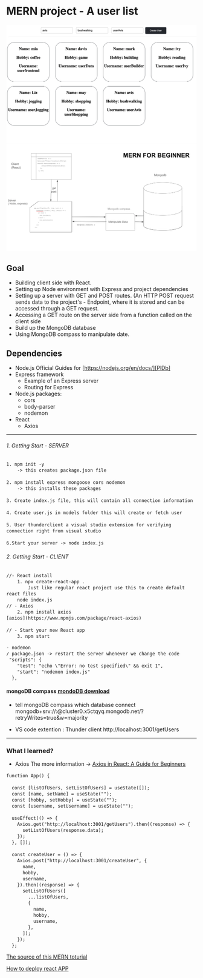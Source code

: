 # MERN project - A user list
![UserList]( https://github.com/miya-w/MERN-userCard/blob/main/images/User-UI.png)
![MERN](https://github.com/miya-w/MERN-userCard/blob/main/images/mern.png)

## Goal
- Building client side with React.
- Setting up Node environment with Express and project dependencies
- Setting up a server with GET and POST routes. (An HTTP POST request sends data to the project's - Endpoint, where it is stored and can be accessed through a GET request.
- Accessing a GET route on the server side from a function called on the client side
- Build up the MongoDB database
- Using MongoDB compass to manipulate date.

## Dependencies

- Node.js Official Guides for [https://nodejs.org/en/docs/][PlDb]
- Express framework
    -  Example of an Express server
    - Routing for Express
- Node.js packages:
    - cors
    - body-parser
    - nodemon
- React
    - Axios
---
 
###### 1. Getting Start -  SERVER

    1. npm init -y
        -> this creates package.json file
        
    2. npm install express mongoose cors nodemon
        -> this installs these packages
        
    3. Create index.js file, this will contain all connection information
    
    4. Create user.js in models folder this will create or fetch user
    
    5. User thunderclient a visual studio extension for verifying connection right from visual studio
    
    6.Start your server -> node index.js

  
###### 2. Getting Start -  CLIENT
```
//- React install
    1. npx create-react-app .
        Just like regular react project use this to create default react files
    node index.js
// - Axios
    2. npm install axios
[axios](https://www.npmjs.com/package/react-axios)

// - Start your new React app
    3. npm start
```


```
- nodemon
/ package.json -> restart the server whenever we change the code
 "scripts": {
    "test": "echo \"Error: no test specified\" && exit 1",
    "start": "nodemon index.js"
  },
```



#### mongoDB compass [mondoDB download](https://www.mongodb.com/try/download/compass)

- tell mongoDB compass which database connect
mongodb+srv://<userName>:<passWord>@cluster0.x5ctqyq.mongodb.net/<theDataNeme>?retryWrites=true&w=majority

- VS code extention : Thunder client
http://localhost:3001/getUsers
---

### What I learned?

- Axios
The more information -> [Axios in React: A Guide for Beginners](https://www.geeksforgeeks.org/axios-in-react-a-guide-for-beginners/)
```react
function App() {

  const [listOfUsers, setListOfUsers] = useState([]);
  const [name, setName] = useState("");
  const [hobby, setHobby] = useState("");
  const [username, setUsername] = useState("");

  useEffect(() => {
    Axios.get("http://localhost:3001/getUsers").then((response) => {
      setListOfUsers(response.data);
    });
  }, []);

  const createUser = () => {
    Axios.post("http://localhost:3001/createUser", {
      name,
      hobby,
      username,
    }).then((response) => {
      setListOfUsers([
        ...listOfUsers,
        {
          name,
          hobby,
          username,
        },
      ]);
    });
  };

```


 
 [The source of this MERN toturial ](https://www.youtube.com/watch?v=I7EDAR2GRVo&t=1914s)

 [How to deploy react APP](https://create-react-app.dev/docs/deployment/)

